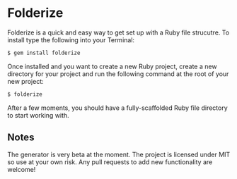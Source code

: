 # Folderize

Folderize is a quick and easy way to get set up with a Ruby file strucutre. To install type the following into your Terminal:

```bash
$ gem install folderize
```

Once installed and you want to create a new Ruby project, create a new directory for your project and run the following command at the root of your new project:

```bash
$ folderize
```
After a few moments, you should have a fully-scaffolded Ruby file directory to start working with.

## Notes

The generator is very beta at the moment. The project is licensed under MIT so use at your own risk. Any pull requests to add new functionality are welcome!